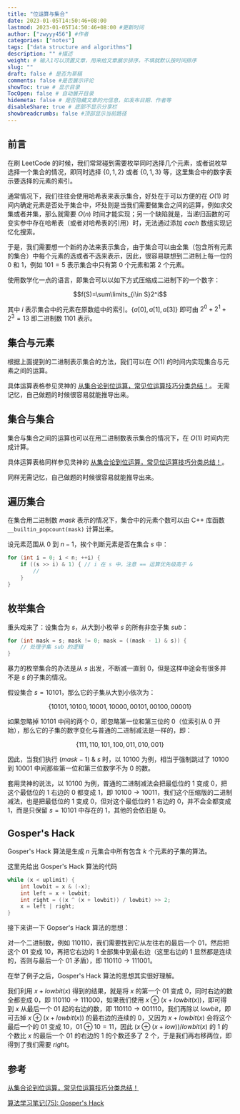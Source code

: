 ```yaml
---
title: "位运算与集合"
date: 2023-01-05T14:50:46+08:00
lastmod: 2023-01-05T14:50:46+08:00 #更新时间
author: ["zwyyy456"] #作者
categories: ["notes"]
tags: ["data structure and algorithms"]
description: "" #描述
weight: # 输入1可以顶置文章，用来给文章展示排序，不填就默认按时间排序
slug: ""
draft: false # 是否为草稿
comments: false #是否展示评论
showToc: true # 显示目录
TocOpen: false # 自动展开目录
hidemeta: false # 是否隐藏文章的元信息，如发布日期、作者等
disableShare: true # 底部不显示分享栏
showbreadcrumbs: false #顶部显示当前路径
---
```

## 前言

在刷 LeetCode 的时候，我们常常碰到需要枚举同时选择几个元素，或者说枚举选择一个集合的情况，即同时选择 $\lbrace0, 1, 2\rbrace$ 或者 $\lbrace0, 1,3\rbrace$ 等，这里集合中的数字表示要选择的元素的索引。

通常情况下，我们往往会使用哈希表来表示集合，好处在于可以方便的在 $O(1)$ 时间内确定元素是否处于集合中，坏处则是当我们需要做集合之间的运算，例如求交集或者并集，那么就需要 $O(n)$ 时间才能实现；另一个缺陷就是，当递归函数的可变实参中存在哈希表（或者对哈希表的引用）时，无法通过添加 $cach$ 数组实现记忆化搜索。

于是，我们需要想一个新的办法来表示集合，由于集合可以由全集（包含所有元素的集合）中每个元素的选或者不选来表示，因此，很容易联想到二进制上每一位的 $0$ 和 $1$，例如 $101 = 5$ 表示集合中只有第 $0$ 个元素和第 $2$ 个元素。

使用数学化一点的语言，即集合可以以如下方式压缩成二进制下的一个数字：

$$f(S)=\sum\limits_{i\in S}2^i$$

其中 $i$ 表示集合中的元素在原数组中的索引。$\lbrace a[0], a[1], a[3]\rbrace$ 即可由 $2^0+2^1+2^3 = 13$ 即二进制数 $1101$ 表示。

## 集合与元素

根据上面提到的二进制表示集合的方法，我们可以在 $O(1)$ 的时间内实现集合与元素之间的运算。

具体运算表格参见灵神的 [从集合论到位运算，常见位运算技巧分类总结！](https://leetcode.cn/circle/discuss/CaOJ45/)。
无需记忆，自己做题的时候很容易就能推导出来。

## 集合与集合

集合与集合之间的运算也可以在用二进制数表示集合的情况下，在 $O(1)$ 时间内完成计算。

具体运算表格同样参见灵神的 [从集合论到位运算，常见位运算技巧分类总结！](https://leetcode.cn/circle/discuss/CaOJ45/)。

同样无需记忆，自己做题的时候很容易就能推导出来。

## 遍历集合

在集合用二进制数 $mask$ 表示的情况下，集合中的元素个数可以由 C++ 库函数 `__builtin_popcount(mask)` 计算出来。

设元素范围从 $0$ 到 $n - 1$，挨个判断元素是否在集合 $s$ 中：

```cpp
for (int i = 0; i < n; ++i) {
    if ((s >> i) & 1) { // i 在 s 中，注意 == 运算优先级高于 &
        // 
    }
}
```

## 枚举集合

重头戏来了：设集合为 $s$，从大到小枚举 $s$ 的所有非空子集 $sub$：

```cpp
for (int mask = s; mask != 0; mask = ((mask - 1) & s)) {
    // 处理子集 sub 的逻辑
}
```

暴力的枚举集合的办法是从 $s$ 出发，不断减一直到 $0$，但是这样中途会有很多并不是 $s$ 的子集的情况。

假设集合 $s = 10101$，那么它的子集从大到小依次为：

$$\lbrace 10101, 10100, 10001, 10000, 00101, 00100, 00001\rbrace$$

如果忽略掉 $10101$ 中间的两个 $0$，即忽略第一位和第三位的 $0$（位索引从 $0$ 开始），那么它的子集的数字变化与普通的二进制减法是一样的，即：

$$\lbrace 111, 110, 101, 100, 011, 010, 001\rbrace$$

因此，当我们执行 $(mask - 1)$ & $s$ 时，以 $10100$ 为例，相当于强制跳过了 $10100$ 到 $10001$ 中间那些第一位和第三位数字不为 $0$ 的数。

套用灵神的说法，以 $10100$ 为例，普通的二进制减法会把最低位的 $1$ 变成 $0$，把这个最低位的 $1$ 右边的 $0$ 都变成 $1$，即 $10100\rightarrow 10011$，我们这个压缩版的二进制减法，也是把最低位的 $1$ 变成 $0$，但对这个最低位的 $1$ 右边的 $0$，并不会全都变成 $1$，而是只保留 $s = 10101$ 中存在的 $1$，其他的会依旧是 $0$。

## Gosper's Hack

Gosper's Hack 算法是生成 $n$ 元集合中所有包含 $k$ 个元素的子集的算法。

这里先给出 Gosper's Hack 算法的代码

```cpp
while (x < uplimit) {
    int lowbit = x & (-x);
    int left = x + lowbit;
    int right = ((x ^ (x + lowbit)) / lowbit) >> 2;
    x = left | right;
}
```

接下来讲一下 Gopser's Hack 算法的思想：

对一个二进制数，例如 $110110$，我们需要找到它从左往右的最后一个 $01$，然后把这个 $01$ 变成 $10$，再把它右边的 $1$ 全部集中到最右边（这里右边的 $1$ 显然都是连续的，否则与最后一个 $01$ 矛盾），即 $110110\rightarrow 111001$。

在举了例子之后，Gosper's Hack 算法的思想其实很好理解。

我们利用 $x + lowbit(x)$ 得到的结果，就是将 $x$ 的第一个 $01$ 变成 $0$，同时右边的数全都变成 $0$，即 $110110\rightarrow 111000$，如果我们使用 $x \oplus (x + lowbit(x))$，即可得到 $x$ 从最后一个 $01$ 起的右边的数，即 $110110\rightarrow 001110$，我们再除以 $lowbit$，即可去掉 $x \oplus (x + lowbit(x))$ 的最右边的连续的 $0$，又因为 $x + lowbit(x)$ 会将这个最后一个的 $01$ 变成 $10$，$01 \oplus 10 = 11$，因此 $(x \oplus(x + low)) / lowbit(x)$ 的 $1$ 的个数比 $x$ 的最后一个 $01$ 的右边的 $1$ 的个数还多了 $2$ 个，于是我们再右移两位，即得到了我们需要 $right$。 

## 参考

[从集合论到位运算，常见位运算技巧分类总结！](https://leetcode.cn/circle/discuss/CaOJ45/)

[算法学习笔记(75): Gosper's Hack](https://zhuanlan.zhihu.com/p/360512296)

